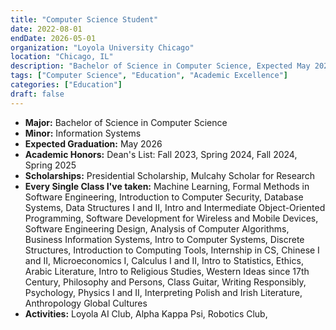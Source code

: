 ```yaml
---
title: "Computer Science Student"
date: 2022-08-01
endDate: 2026-05-01
organization: "Loyola University Chicago"
location: "Chicago, IL"
description: "Bachelor of Science in Computer Science, Expected May 2026"
tags: ["Computer Science", "Education", "Academic Excellence"]
categories: ["Education"]
draft: false
---
```


- **Major:** Bachelor of Science in Computer Science
- **Minor:** Information Systems
- **Expected Graduation:** May 2026
- **Academic Honors:** Dean's List: Fall 2023, Spring 2024, Fall 2024, Spring 2025
- **Scholarships:** Presidential Scholarship, Mulcahy Scholar for Research
- **Every Single Class I've taken:**  Machine Learning, Formal Methods in Software Engineering, Introduction to Computer Security, Database Systems, Data Structures I and II, Intro and Intermediate Object-Oriented Programming, Software Development for Wireless and Mobile Devices, Software Engineering Design, Analysis of Computer Algorithms, Business Information Systems, Intro to Computer Systems, Discrete Structures, Introduction to Computing Tools, Internship in CS, Chinese I and II, Microeconomics I, Calculus I and II, Intro to Statistics, Ethics, Arabic Literature, Intro to Religious Studies, Western Ideas since 17th Century, Philosophy and Persons, Class Guitar, Writing Responsibly, Psychology, Physics I and II, Interpreting Polish and Irish Literature, Anthropology Global Cultures
- **Activities:** Loyola AI Club, Alpha Kappa Psi, Robotics Club, 
